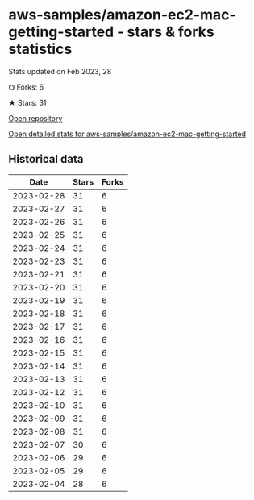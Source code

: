 # aws-samples/amazon-ec2-mac-getting-started - stars & forks statistics

Stats updated on Feb 2023, 28

☋ Forks: 6

★ Stars: 31

[Open repository](https://github.com/aws-samples/amazon-ec2-mac-getting-started)

[Open detailed stats for aws-samples/amazon-ec2-mac-getting-started](https://reviewgithub.com/rep/aws-samples/amazon-ec2-mac-getting-started)

## Historical data
| Date | Stars | Forks |
|------|-------|-------|
| 2023-02-28 | 31 | 6 | 
| 2023-02-27 | 31 | 6 | 
| 2023-02-26 | 31 | 6 | 
| 2023-02-25 | 31 | 6 | 
| 2023-02-24 | 31 | 6 | 
| 2023-02-23 | 31 | 6 | 
| 2023-02-21 | 31 | 6 | 
| 2023-02-20 | 31 | 6 | 
| 2023-02-19 | 31 | 6 | 
| 2023-02-18 | 31 | 6 | 
| 2023-02-17 | 31 | 6 | 
| 2023-02-16 | 31 | 6 | 
| 2023-02-15 | 31 | 6 | 
| 2023-02-14 | 31 | 6 | 
| 2023-02-13 | 31 | 6 | 
| 2023-02-12 | 31 | 6 | 
| 2023-02-10 | 31 | 6 | 
| 2023-02-09 | 31 | 6 | 
| 2023-02-08 | 31 | 6 | 
| 2023-02-07 | 30 | 6 | 
| 2023-02-06 | 29 | 6 | 
| 2023-02-05 | 29 | 6 | 
| 2023-02-04 | 28 | 6 | 

